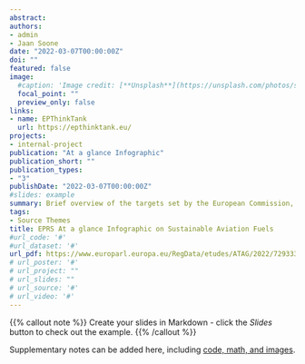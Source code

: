 ```yaml
---
abstract:
authors:
- admin
- Jaan Soone
date: "2022-03-07T00:00:00Z"
doi: ""
featured: false
image:
  #caption: 'Image credit: [**Unsplash**](https://unsplash.com/photos/s9CC2SKySJM)'
  focal_point: ""
  preview_only: false
links:
- name: EPThinkTank
  url: https://epthinktank.eu/
projects:
- internal-project
publication: "At a glance Infographic"
publication_short: ""
publication_types:
- "3"
publishDate: "2022-03-07T00:00:00Z"
#slides: example
summary: Brief overview of the targets set by the European Commission, types of fuels considered in the proposal, and their sustainability, market readiness, feedstock availability, production pathways and production cost projections
tags:
- Source Themes
title: EPRS At a glance Infographic on Sustainable Aviation Fuels
#url_code: '#'
#url_dataset: '#'
url_pdf: https://www.europarl.europa.eu/RegData/etudes/ATAG/2022/729333/EPRS_ATA(2022)729333_EN.pdf
# url_poster: '#'
# url_project: ""
# url_slides: ""
# url_source: '#'
# url_video: '#'
---
```


{{% callout note %}}
Create your slides in Markdown - click the *Slides* button to check out the example.
{{% /callout %}}

Supplementary notes can be added here, including [code, math, and images](https://wowchemy.com/docs/writing-markdown-latex/).
